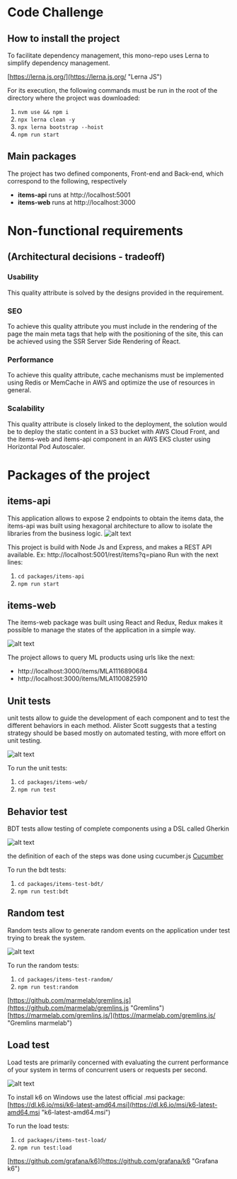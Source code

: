 # Code Challenge

## How to install the project

To facilitate dependency management, this mono-repo uses Lerna to simplify dependency management.

[https://lerna.js.org/](https://lerna.js.org/ "Lerna JS")

For its execution, the following commands must be run
in the root of the directory where the project was downloaded:

1. `nvm use && npm i`
2. `npx lerna clean -y`
3. `npx lerna bootstrap --hoist`
4. `npm run start`

## Main packages
The project has two defined components, Front-end and Back-end, which correspond to the following, respectively

  * __items-api__ runs at http://localhost:5001
  * __items-web__ runs at http://localhost:3000

# Non-functional requirements
## (Architectural decisions - tradeoff)

### Usability
This quality attribute is solved by the designs provided in the requirement.
### SEO
To achieve this quality attribute you must include in the rendering of the page the main meta tags that help with the positioning of the site, this can be achieved using the SSR Server Side Rendering of React.
### Performance
To achieve this quality attribute, cache mechanisms must be implemented using Redis or MemCache in AWS and optimize the use of resources in general.
### Scalability
This quality attribute is closely linked to the deployment, the solution would be to deploy the static content in a S3 bucket with AWS Cloud Front, and the items-web and items-api component in an AWS EKS cluster using Horizontal Pod Autoscaler.


# Packages of the project

## items-api
This application allows to expose 2 endpoints to obtain the items data, the items-api was built using hexagonal architecture to allow to isolate the libraries from the business logic.
![alt text](https://github.com/ir-taimal10/front-end-challenge/blob/master/packages/items-doc/images/hexagonal_arch.PNG?raw=true)


This project is build with Node Js and Express, and makes a REST API available. Ex: http://localhost:5001/rest/items?q=piano
Run with the next lines:
1. `cd packages/items-api`
2. `npm run start`

## items-web
The items-web package was built using React and Redux, Redux makes it possible to manage the states of the application in a simple way.

![alt text](https://github.com/ir-taimal10/front-end-challenge/blob/master/packages/items-doc/images/redux.PNG?raw=true)

The project allows to query ML products using urls like the next:

 * http://localhost:3000/items/MLA1116890684
 * http://localhost:3000/items/MLA1100825910



## Unit tests
unit tests allow to guide the development of each component and to test the different behaviors in each method.
Alister Scott suggests that a testing strategy should be based mostly on automated testing, with more effort on unit testing.

![alt text](https://github.com/ir-taimal10/front-end-challenge/blob/master/packages/items-doc/images/unit_test.PNG?raw=true)


To run the unit tests:

1. `cd packages/items-web/`
2. `npm run test`

## Behavior test
BDT tests allow testing of complete components using a DSL called Gherkin

![alt text](https://github.com/ir-taimal10/front-end-challenge/blob/master/packages/items-doc/images/gherkin_test.JPG?raw=true)

the definition of each of the steps was done using cucumber.js  [Cucumber](https://github.com/cucumber/cucumber-js "Cucumber's Homepage")

To run the bdt tests:

1. `cd packages/items-test-bdt/`
2. `npm run test:bdt`


## Random test
Random tests allow to generate random events on the application under test trying to break the system.

![alt text](https://github.com/ir-taimal10/front-end-challenge/blob/master/packages/items-doc/images/gremlinsjs.PNG?raw=true)

To run the random tests:

1. `cd packages/items-test-random/`
2. `npm run test:random`

[https://github.com/marmelab/gremlins.js](https://github.com/marmelab/gremlins.js "Gremlins")
[https://marmelab.com/gremlins.js/](https://marmelab.com/gremlins.js/ "Gremlins marmelab")

## Load test
Load tests are primarily concerned with evaluating the current performance of your system in terms of concurrent users or requests per second.

![alt text](https://github.com/ir-taimal10/front-end-challenge/blob/master/packages/items-doc/images/k6.PNG?raw=true)

To install k6 on Windows use the latest official .msi package:
[https://dl.k6.io/msi/k6-latest-amd64.msi](https://dl.k6.io/msi/k6-latest-amd64.msi "k6-latest-amd64.msi")


To run the load tests:

1. `cd packages/items-test-load/`
2. `npm run test:load`

[https://github.com/grafana/k6](https://github.com/grafana/k6 "Grafana k6")

